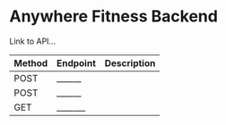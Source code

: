 # Anywhere Fitness Backend

Link to API...

| Method | Endpoint      | Description                                                                                                                                                                                                                                                            |
| ------ | ------------- | ---------------------------------------------------------------------------------------------------------------------------------------------------------------------------------------------------------------------------------------------------------------------- |
| POST   | ______ |                                                                                                                            |
| POST   | ______ |                                                                                                                             |
| GET    | _______ |
